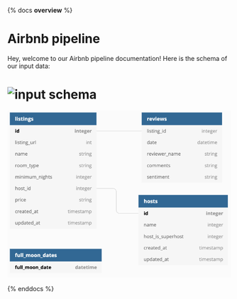 {% docs __overview__ %}
# Airbnb pipeline

Hey, welcome to our Airbnb pipeline documentation!
Here is the schema of our input data:
# ![input schema](https://dbtlearn.s3.us-east-2.amazonaws.com/input_schema.png)
![input schema](assets/input_schema.png)

{% enddocs %}